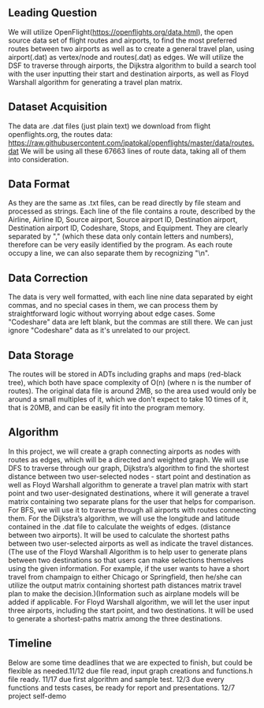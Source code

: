 ## Leading Question
We will utilize OpenFlight(https://openflights.org/data.html), the open source data set of flight routes and airports, to find the most preferred routes between two airports as well as to create a general travel plan, using airport(.dat) as vertex/node and routes(.dat) as edges. We will utilize the DSF to traverse through airports, the Dijkstra algorithm to build a search tool with the user inputting their start and destination airports, as well as Floyd Warshall algorithm for generating a travel plan matrix.


## Dataset Acquisition
The data are .dat files (just plain text) we download from flight openflights.org, the routes data: https://raw.githubusercontent.com/jpatokal/openflights/master/data/routes.dat We will be using all these 67663 lines of route data, taking all of them into consideration.

## Data Format
As they are the same as .txt files, can be read directly by file steam and processed as strings. Each line of the file contains a route, described by the Airline, Airline ID, Source airport, Source airport ID, Destination airport, Destination airport ID, Codeshare, Stops, and Equipment. They are clearly separated by "," (which these data only contain letters and numbers), therefore can be very easily identified by the program. As each route occupy a line, we can also separate them by recognizing "\n".

## Data Correction
The data is very well formatted, with each line nine data separated by eight commas, and no special cases in them, we can process them by straightforward logic without worrying about edge cases. Some "Codeshare" data are left blank, but the commas are still there. We can just ignore "Codeshare" data as it's unrelated to our project.

## Data Storage
The routes will be stored in ADTs including graphs and maps (red-black tree), which both have space complexity of O(n) (where n is the number of routes). The original data file is around 2MB, so the area used would only be around a small multiples of it, which we don't expect to take 10 times of it, that is 20MB, and can be easily fit into the program memory.

## Algorithm
In this project, we will create a graph connecting airports as nodes with routes as edges, which will be a directed and weighted graph. We will use DFS to traverse through our graph, Dijkstra’s algorithm to find the shortest distance between two user-selected nodes - start point and destination as well as Floyd Warshall algorithm to generate a travel plan matrix with start point and two user-designated destinations, where it will generate a travel matrix containing two separate plans for the user that helps for comparison.
For BFS, we will use it to traverse through all airports with routes connecting them.
For the Dijkstra’s algorithm, we will use the longitude and latitude contained in the .dat file to calculate the weights of edges. (distance between two airports). It will be used to calculate the shortest paths between two user-selected airports as well as indicate the travel distances.
(The use of the Floyd Warshall Algorithm is to help user to generate plans between two destinations so that users can make selections themselves using the given information. For example, if the user wants to have a short travel from champaign to either Chicago or Springfield, then he/she can utilize the output matrix containing shortest path distances matrix travel plan to make the decision.)(Information such as airplane models will be added if applicable. For Floyd Warshall algorithm, we will let the user input three airports, including the start point, and two destinations. It will be used to generate a shortest-paths matrix among the three destinations.

## Timeline
Below are some time deadlines that we are expected to finish, but could be flexible as needed.11/12 due file read, input graph creations and functions.h file ready. 11/17 due first algorithm and sample test. 12/3 due every functions and tests cases, be ready for report and presentations. 12/7 project self-demo
